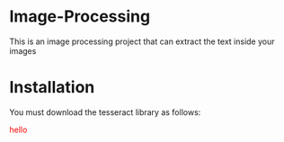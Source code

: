 # Image-Processing
This is an image processing project that can extract the text inside your images

# Installation  
You must download the tesseract library as follows:<br>

<p style="color : red;">hello</p>

